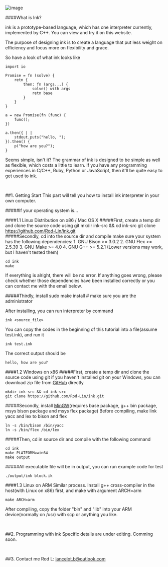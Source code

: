 ![image](https://raw.githubusercontent.com/Rod-Lin/ink/master/etc/logo/ink-title.png)

####What is Ink?

ink is a prototype-based language, which has one interpreter currently, implemented by C++.
You can view and try it on this website.

The purpose of designing ink is to create a language that put less weight on efficiency and focus more on flexibility and grace.

So have a look of what ink looks like


	import io
	
	Promise = fn (solve) {
		retn {
			then: fn (args...) {
				solve() with args
				retn base
			}
		}
	}
	
	a = new Promise(fn (func) {
		func();
	})
	
	a.then({ | |
		stdout.puts("hello, ");
	}).then() {
		p("how are you?");
	}

Seems simple, isn't it?
The grammar of ink is designed to be simple as well as flexible, which costs a little to learn. If you have any programming experiences in C/C++, Ruby, Python or JavaScript, then it'll be quite easy to get used to ink.

<br>

##1. Getting Start
This part will tell you how to install ink interpreter in your own computer.

#####If your operating system is...


####1.1 Linux Distribution on x86 / Mac OS X
#####First, create a temp dir and clone the source code using git
	mkdir ink-src && cd ink-src
	git clone https://github.com/Rod-Lin/ink.git
<br>
#####Secondly, cd into the source dir and compile
make sure your system has the following dependencies:
	1. GNU Bison >= 3.0.2
	2. GNU Flex >= 2.5.39
	3. GNU Make >= 4.0
	4. GNU G++ >= 5.2.1
(Lower versions may work, but I haven't tested them)

	cd ink
	make

If everything is alright, there will be no error.
If anything goes wrong, please check whether those dependencies have been installed correctly or you can contact me with the email below.

#####Thirdly, install
	sudo make install # make sure you are the administrator

After installing, you can run interpreter by command

	ink <source_file>

You can copy the codes in the beginning of this tutorial into a file(assume test.ink), and run it

	ink test.ink

The correct output should be

	hello, how are you?

####1.2 Windows on x86
#####First, create a temp dir and clone the source code using git
if you haven't installed git on your Windows, you can download zip file from [GitHub](https://github.com/Rod-Lin/ink "ink") directly

	mkdir ink-src && cd ink-src
	git clone https://github.com/Rod-Lin/ink.git
	
#####Secondly, install [MinGW](http://www.mingw.org "MinGW")(requires base package, g++ bin package, msys bison package and msys flex package)
Before compiling, make link yacc and lex to bison and flex

	ln -s /bin/bison /bin/yacc
	ln -s /bin/flex /bin/lex
	
#####Then, cd in source dir and compile with the following command

	cd ink
	make PLATFORM=win64
	make output

#####All executable file will be in output, you can run example code for test

	./output/ink block.ik


####1.3 Linux on ARM
Similar process. Install g++ cross-compiler in the host(with Linux on x86) first, and make with argument ARCH=arm

	make ARCH=arm

After compiling, copy the folder "bin" and "lib" into your ARM device(normally on /usr) with scp or anything you like.

<br>

##2. Programming with ink
Specific details are under editing. Comming soon.

<br>

##3. Contact me
 Rod L: lancelot.b@outlook.com
